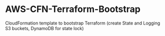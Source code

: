 # AWS-CFN-Terraform-Bootstrap
CloudFormation template to bootstrap Terraform (create State and Logging S3 buckets, DynamoDB for state lock)

